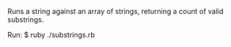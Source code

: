 Runs a string against an array of strings, returning a count of valid substrings.

Run:
$ ruby ./substrings.rb

